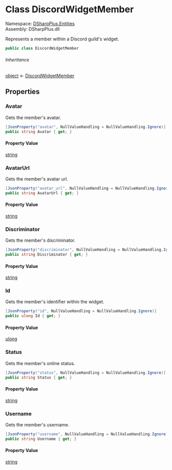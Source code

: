# Class DiscordWidgetMember

Namespace: [DSharpPlus.Entities](DSharpPlus.Entities.md)  
Assembly: DSharpPlus.dll

Represents a member within a Discord guild's widget.

```csharp
public class DiscordWidgetMember
```

###### Inheritance

[object](https://learn.microsoft.com/dotnet/api/system.object) ← 
[DiscordWidgetMember](DSharpPlus.Entities.DiscordWidgetMember.md)

## Properties

### <a id="DSharpPlus_Entities_DiscordWidgetMember_Avatar"></a>Avatar

Gets the member's avatar.

```csharp
[JsonProperty("avatar", NullValueHandling = NullValueHandling.Ignore)]
public string Avatar { get; }
```

#### Property Value

[string](https://learn.microsoft.com/dotnet/api/system.string)

### <a id="DSharpPlus_Entities_DiscordWidgetMember_AvatarUrl"></a>AvatarUrl

Gets the member's avatar url.

```csharp
[JsonProperty("avatar_url", NullValueHandling = NullValueHandling.Ignore)]
public string AvatarUrl { get; }
```

#### Property Value

[string](https://learn.microsoft.com/dotnet/api/system.string)

### <a id="DSharpPlus_Entities_DiscordWidgetMember_Discriminator"></a>Discriminator

Gets the member's discriminator.

```csharp
[JsonProperty("discriminator", NullValueHandling = NullValueHandling.Ignore)]
public string Discriminator { get; }
```

#### Property Value

[string](https://learn.microsoft.com/dotnet/api/system.string)

### <a id="DSharpPlus_Entities_DiscordWidgetMember_Id"></a>Id

Gets the member's identifier within the widget.

```csharp
[JsonProperty("id", NullValueHandling = NullValueHandling.Ignore)]
public ulong Id { get; }
```

#### Property Value

[ulong](https://learn.microsoft.com/dotnet/api/system.uint64)

### <a id="DSharpPlus_Entities_DiscordWidgetMember_Status"></a>Status

Gets the member's online status.

```csharp
[JsonProperty("status", NullValueHandling = NullValueHandling.Ignore)]
public string Status { get; }
```

#### Property Value

[string](https://learn.microsoft.com/dotnet/api/system.string)

### <a id="DSharpPlus_Entities_DiscordWidgetMember_Username"></a>Username

Gets the member's username.

```csharp
[JsonProperty("username", NullValueHandling = NullValueHandling.Ignore)]
public string Username { get; }
```

#### Property Value

[string](https://learn.microsoft.com/dotnet/api/system.string)

